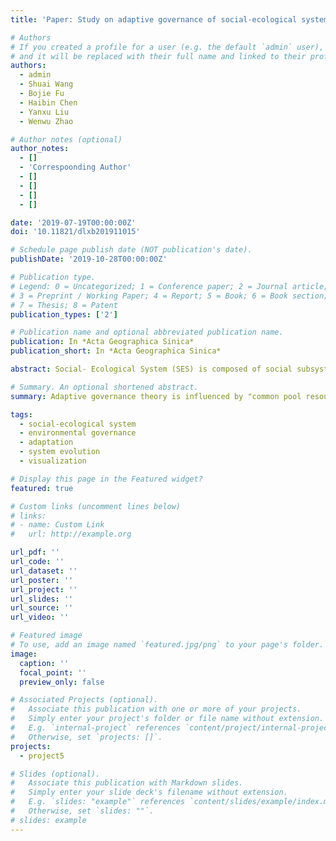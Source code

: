 ```yaml
---
title: 'Paper: Study on adaptive governance of social-ecological system: Progress and prospect'

# Authors
# If you created a profile for a user (e.g. the default `admin` user), write the username (folder name) here
# and it will be replaced with their full name and linked to their profile.
authors:
  - admin
  - Shuai Wang
  - Bojie Fu
  - Haibin Chen
  - Yanxu Liu
  - Wenwu Zhao

# Author notes (optional)
author_notes:
  - []
  - 'Correspoonding Author'
  - []
  - []
  - []
  - []

date: '2019-07-19T00:00:00Z'
doi: '10.11821/dlxb201911015'

# Schedule page publish date (NOT publication's date).
publishDate: '2019-10-28T00:00:00Z'

# Publication type.
# Legend: 0 = Uncategorized; 1 = Conference paper; 2 = Journal article;
# 3 = Preprint / Working Paper; 4 = Report; 5 = Book; 6 = Book section;
# 7 = Thesis; 8 = Patent
publication_types: ['2']

# Publication name and optional abbreviated publication name.
publication: In *Acta Geographica Sinica*
publication_short: In *Acta Geographica Sinica*

abstract: Social- Ecological System (SES) is composed of social subsystem, ecological subsystem and the interaction between them; its structure, functions, and characteristics are different from those of social subsystem or ecological subsystem alone. Relying on adaptive social mechanisms of power- sharing and decision making, the adaptive governance of SES aims to guarantee human well- being in a sustainable manner under dynamic conditions. Adaptive governance theory is influenced by "common pool resources management", "resilience" and "governance", and lays a foundation for the construction of transformative governance and collaborative governance. This theory has three main objectives:(1) understanding and coping with the multi- stability, nonlinearity, uncertainty, integrity and complexity of SES; (2) establishing non- confrontational social structure, power- sharing structure and decision- making structure, and match with social subsystem and ecological subsystem; (3) achieving sustainable management of ecosystem services through an integrated approach. Therefore, in the face of the "Anthropocene" of human-behaviour-dominant surface processes, achieving adaptive governance helps to deal with the complexity and uncertainty of SES. Given the rapid changes in China's environment and the increasingly complicated interactions between China and countries all over the world, it will be helpful for future studies to pay close attention to the following fields:(1) understand the multi-interaction processes of a coupled system, and enhance its adaptability; (2) emphasize the significance of a holistic approach of studying SES; (3) improve the ability to understand and predict system dynamics in the context of environmental change.

# Summary. An optional shortened abstract.
summary: Adaptive governance theory is influenced by "common pool resources management", "resilience" and "governance", and lays a foundation for the construction of transformative governance and collaborative governance. 

tags:
  - social-ecological system
  - environmental governance
  - adaptation
  - system evolution
  - visualization

# Display this page in the Featured widget?
featured: true

# Custom links (uncomment lines below)
# links:
# - name: Custom Link
#   url: http://example.org

url_pdf: ''
url_code: ''
url_dataset: ''
url_poster: ''
url_project: ''
url_slides: ''
url_source: ''
url_video: ''

# Featured image
# To use, add an image named `featured.jpg/png` to your page's folder.
image:
  caption: ''
  focal_point: ''
  preview_only: false

# Associated Projects (optional).
#   Associate this publication with one or more of your projects.
#   Simply enter your project's folder or file name without extension.
#   E.g. `internal-project` references `content/project/internal-project/index.md`.
#   Otherwise, set `projects: []`.
projects:
  - project5

# Slides (optional).
#   Associate this publication with Markdown slides.
#   Simply enter your slide deck's filename without extension.
#   E.g. `slides: "example"` references `content/slides/example/index.md`.
#   Otherwise, set `slides: ""`.
# slides: example
---
```


<!-- {{% callout note %}}
Click the _Cite_ button above to demo the feature to enable visitors to import publication metadata into their reference management software.
{{% /callout %}}

{{% callout note %}}
Create your slides in Markdown - click the _Slides_ button to check out the example.
{{% /callout %}}

Supplementary notes can be added here, including [code, math, and images](https://wowchemy.com/docs/writing-markdown-latex/). -->
